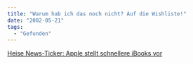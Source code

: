 ```yaml
---
title: "Warum hab ich das noch nicht? Auf die Wishliste!"
date: "2002-05-21"
tags:
  - "Gefunden"
---
```


[Heise News-Ticker: Apple stellt schnellere iBooks vor](http://www.heise.de/newsticker/data/se-20.05.02-000/)
